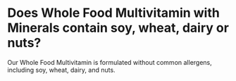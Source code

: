 # Does Whole Food Multivitamin with Minerals contain soy, wheat, dairy or nuts?

Our Whole Food Multivitamin is formulated without common allergens, including soy, wheat, dairy, and nuts.